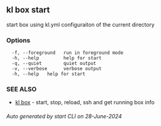 ## kl box start

start box using kl.yml configuraiton of the current directory



### Options

```
  -f, --foreground   run in foreground mode
  -h, --help         help for start
  -q, --quiet        quiet output
  -v, --verbose      verbose output
  -h, --help   help for start
```

### SEE ALSO

* [kl box](kl_box.md)  - start, stop, reload, ssh and get running box info

###### Auto generated by start CLI on 28-June-2024
